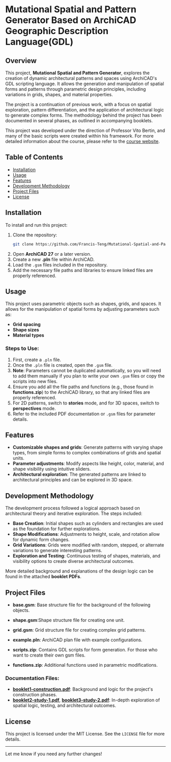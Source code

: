 # Mutational Spatial and Pattern Generator Based on ArchiCAD Geographic Description Language(GDL)

## Overview
This project, **Mutational Spatial and Pattern Generator**, explores the creation of dynamic architectural patterns and spaces using ArchiCAD's GDL scripting language. It allows the generation and manipulation of spatial forms and patterns through parametric design principles, including variations in grids, shapes, and material properties.

The project is a continuation of previous work, with a focus on spatial exploration, pattern differentiation, and the application of architectural logic to generate complex forms. The methodology behind the project has been documented in several phases, as outlined in accompanying booklets.

This project was developed under the direction of Professor Vito Bertin, and many of the basic scripts were created within his framework. For more detailed information about the course, please refer to the [course website](http://www.vitobertin.hk/zju24).

## Table of Contents
- [Installation](#installation)
- [Usage](#usage)
- [Features](#features)
- [Development Methodology](#development-methodology)
- [Project Files](#project-files)
- [License](#license)

## Installation
To install and run this project:
1. Clone the repository:
   ```bash
   git clone https://github.com/Francis-Teng/Mutational-Spatial-and-Pattern-Generator.git
   ```
2. Open **ArchiCAD 27** or a later version.
3. Create a new **.pln** file within ArchiCAD.
4. Load the `.gsm` files included in the repository.
5. Add the necessary file paths and libraries to ensure linked files are properly referenced.

## Usage
This project uses parametric objects such as shapes, grids, and spaces. It allows for the manipulation of spatial forms by adjusting parameters such as:
- **Grid spacing**
- **Shape sizes**
- **Material types**

### Steps to Use:
1. First, create a `.pln` file.
2. Once the `.pln` file is created, open the `.gsm` file.
3. **Note**: Parameters cannot be duplicated automatically, so you will need to add them manually if you plan to write your own `.gsm` files or copy the scripts into new files.
4. Ensure you add all the file paths and functions (e.g., those found in **functions.zip**) to the ArchiCAD library, so that any linked files are properly referenced.
5. For 2D patterns, switch to **stories** mode, and for 3D spaces, switch to **perspectives** mode.
6. Refer to the included PDF documentation or `.gsm` files for parameter details.

## Features
- **Customizable shapes and grids**: Generate patterns with varying shape types, from simple forms to complex combinations of grids and spatial units.
- **Parameter adjustments**: Modify aspects like height, color, material, and shape visibility using intuitive sliders.
- **Architectural exploration**: The generated patterns are linked to architectural principles and can be explored in 3D space.
  
## Development Methodology
The development process followed a logical approach based on architectural theory and iterative exploration. The steps included:
- **Base Creation**: Initial shapes such as cylinders and rectangles are used as the foundation for further explorations.
- **Shape Modifications**: Adjustments to height, scale, and rotation allow for dynamic form changes.
- **Grid Variations**: Grids were modified with random, stepped, or alternate variations to generate interesting patterns.
- **Exploration and Testing**: Continuous testing of shapes, materials, and visibility options to create diverse architectural outcomes.

More detailed background and explanations of the design logic can be found in the attached **booklet PDFs**.

## Project Files
- **base.gsm**: Base structure file for the background of the following objects.
- **shape.gsm**:Shape structure file for creating one unit.
- **grid.gsm**: Grid structure file for creating complex grid patterns.
  
- **example.pln**: ArchiCAD plan file with example configurations.
  
- **scripts.zip**: Contains GDL scripts for form generation. For those who want to create their own gsm files.
- **functions.zip**: Additional functions used in parametric modifications.

### Documentation Files:
- **[booklet1-construction.pdf](https://github.com/Francis-Teng/Mutational-Spatial-and-Pattern-Generator-Based-on-ArchiCAD-GDL/blob/main/booklet1-construction.pdf)**: Background and logic for the project's construction phases.
- **[booklet2-study-1.pdf](https://github.com/Francis-Teng/Mutational-Spatial-and-Pattern-Generator-Based-on-ArchiCAD-GDL/blob/main/booklet2-study-1.pdf)**, **[booklet3-study-2.pdf](https://github.com/Francis-Teng/Mutational-Spatial-and-Pattern-Generator-Based-on-ArchiCAD-GDL/blob/main/booklet3-study-2.pdf)**: In-depth exploration of spatial logic, testing, and architectural outcomes.

## License
This project is licensed under the MIT License. See the `LICENSE` file for more details.

---

Let me know if you need any further changes!
